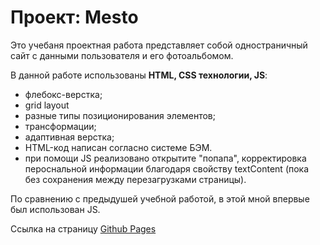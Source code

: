 # Проект: Mesto

Это учебаня проектная работа представляет собой одностраничный сайт с данными пользователя и его фотоальбомом.

В данной работе использованы **HTML, CSS технологии, JS**:
* флебокс-верстка;
* grid layout
* разные типы позиционирования элементов;
* трансформации;
* адаптивная верстка;
* HTML-код написан согласно системе БЭМ.
* при помощи JS реализовано открытите "попапа", корректировка пероснальной информации благодаря свойству textContent (пока без сохранения между перезагрузками страницы).

По сравнению с предыдушей учебной работой, в этой мной впервые был использован JS.

Ссылка на страницу [Github Pages](__)
